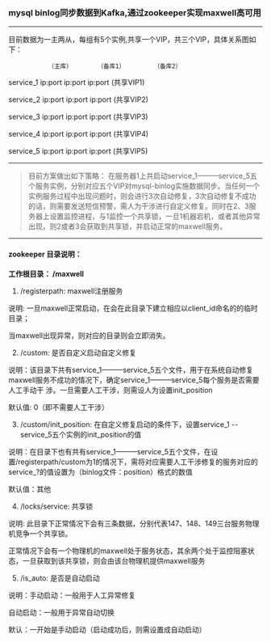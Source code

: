 ### mysql binlog同步数据到Kafka,通过zookeeper实现maxwell高可用

***
目前数据为一主两从，每组有5个实例,共享一个VIP，共三个VIP，具体关系图如下：


               （主库）       （备库1）        （备库2）

 service_1      ip:port         ip:port         ip:port (共享VIP1)

 service_2      ip:port         ip:port         ip:port (共享VIP2)

 service_3      ip:port         ip:port         ip:port (共享VIP3)

 service_4      ip:port         ip:port         ip:port (共享VIP4)

 service_5      ip:port         ip:port         ip:port (共享VIP5)

***

> 目前方案做出如下策略：
在服务器1上共启动service_1———service_5五个服务实例，分别对应五个VIP对mysql-binlog实施数据同步。当任何一个实例服务过程中出现问题时，则会进行3次自动修复，3次自动修复不成功的话，则需要发送短信预警，需人为干涉进行自定义修复。同时在2、3服务器上设置监控进程，与1监控一个共享锁，一旦1机器宕机，或者其他异常出现，则2或者3会获取到共享锁，并启动正常的maxwell服务。

***

#### zookeeper  目录说明：

**工作根目录： /maxwell**


1. /registerpath: maxwell注册服务

 说明: 一旦maxwell正常启动，在会在此目录下建立相应以client_id命名的的临时目录；

 当maxwell出现异常，则对应的目录则会立即消失。

2. /custom: 是否自定义启动自定义修复

  说明：该目录下共有service_1———service_5五个文件，用于在系统自动修复maxwell服务不成功的情况下，确定service_1———service_5每个服务是否需要人工手动干   涉。一旦需要人工干涉，则需设人为设置init_position

默认值: 0（即不需要人工干涉）

3. /custom/init_position: 在自定义修复启动的条件下，设置service_1 -- service_5五个实例的init_position的值

说明：在目录下也有共有service_1———service_5五个文件，在设置/registerpath/custom为1的情况下，需将对应需要人工干涉修复的服务对应的service_?的值设置为（binlog文件：position）格式的数值

默认值：其他

4. /locks/service: 共享锁

说明: 此目录下正常情况下会有三条数据，分别代表147、148、149三台服务物理机竞争一个共享锁。

正常情况下会有一个物理机的maxwell处于服务状态，其余两个处于监控阻塞状态，一旦获取到该共享锁，则会由该台物理机提供maxwell服务

5. /is_auto: 是否是自动启动

说明：手动启动：一般用于人工异常修复

 自动启动：一般用于异常自动切换

 默认：一开始是手动启动（启动成功后，则需设置成自动启动）

